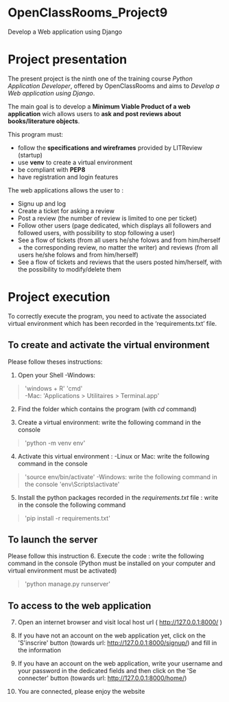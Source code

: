 # OpenClassRooms_Project9
Develop a Web application using Django


# Project presentation
The present project is the ninth one of the training course *Python Application Developer*, offered by OpenClassRooms and aims to *Develop a Web application using Django*.

The main goal is to develop a **Minimum Viable Product of a web application** wich allows users to **ask and post reviews about books/literature objects**.

This program must:
- follow the **specifications and wireframes** provided by LITReview (startup)
- use **venv** to create a virtual environment
- be compliant with **PEP8**
- have registration and login features 

The web applications allows the user to : 
- Signu up and log
- Create a ticket for asking a review
- Post a review (the number of review is limited to one per ticket)
- Follow other users (page dedicated, which displays all followers and followed users, with possibility to stop following a user)
- See a flow of tickets (from all users he/she folows and from him/herself + the corresponding review, no matter the writer) and reviews (from all users he/she folows and from him/herself)
- See a flow of tickets and reviews that the users posted him/herself, with the possibility to modify/delete them


# Project execution
To correctly execute the program, you need to activate the associated virtual environment which has been recorded in the ‘requirements.txt’ file.

## To create and activate the virtual environment 
Please follow theses instructions:

1. Open your Shell 
-Windows: 
>'windows + R' 
>'cmd'  
-Mac: 
>'Applications > Utilitaires > Terminal.app'

2. Find the folder which contains the program (with *cd* command)

3. Create a virtual environment: write the following command in the console
>'python -m venv env'

4. Activate this virtual environment : 
-Linux or Mac: write the following command in the console
>'source env/bin/activate'
-Windows: write the following command in the console 
>'env\Scripts\activate'

5. Install the python packages recorded in the *requirements.txt* file : write in the console the following command
>'pip install -r requirements.txt'

## To launch the server
Please follow this instruction
6. Execute the code : write the following command in the console (Python must be installed on your computer and virtual environment must be activated)
>'python manage.py runserver'

## To access to the web application
7. Open an internet browser and visit local host url ( http://127.0.0.1:8000/ )

8. If you have not an account on the web application yet, click on the 'S'inscrire' button (towards url: http://127.0.0.1:8000/signup/) and fill in the information

9. If you have an account on the web application, write your username and your password in the dedicated fields and then click on the 'Se connecter' button (towards url: http://127.0.0.1:8000/home/) 

10. You are connected, please enjoy the website
